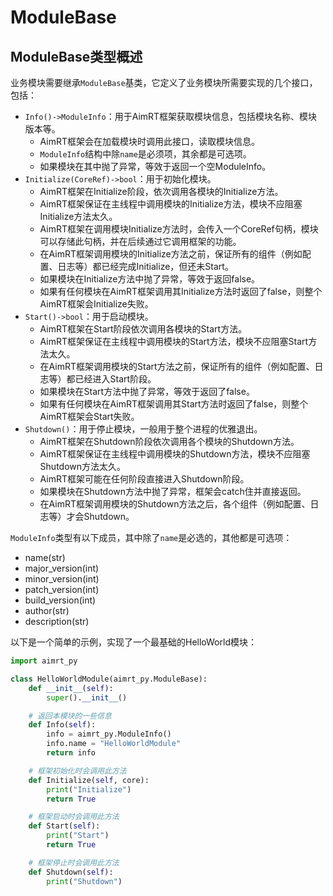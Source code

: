 # ModuleBase

## ModuleBase类型概述


业务模块需要继承`ModuleBase`基类，它定义了业务模块所需要实现的几个接口，包括：
- `Info()->ModuleInfo`：用于AimRT框架获取模块信息，包括模块名称、模块版本等。
  - AimRT框架会在加载模块时调用此接口，读取模块信息。
  - `ModuleInfo`结构中除`name`是必须项，其余都是可选项。
  - 如果模块在其中抛了异常，等效于返回一个空ModuleInfo。
- `Initialize(CoreRef)->bool`：用于初始化模块。
  - AimRT框架在Initialize阶段，依次调用各模块的Initialize方法。
  - AimRT框架保证在主线程中调用模块的Initialize方法，模块不应阻塞Initialize方法太久。
  - AimRT框架在调用模块Initialize方法时，会传入一个CoreRef句柄，模块可以存储此句柄，并在后续通过它调用框架的功能。
  - 在AimRT框架调用模块的Initialize方法之前，保证所有的组件（例如配置、日志等）都已经完成Initialize，但还未Start。
  - 如果模块在Initialize方法中抛了异常，等效于返回false。
  - 如果有任何模块在AimRT框架调用其Initialize方法时返回了false，则整个AimRT框架会Initialize失败。
- `Start()->bool`：用于启动模块。
  - AimRT框架在Start阶段依次调用各模块的Start方法。
  - AimRT框架保证在主线程中调用模块的Start方法，模块不应阻塞Start方法太久。
  - 在AimRT框架调用模块的Start方法之前，保证所有的组件（例如配置、日志等）都已经进入Start阶段。
  - 如果模块在Start方法中抛了异常，等效于返回了false。
  - 如果有任何模块在AimRT框架调用其Start方法时返回了false，则整个AimRT框架会Start失败。
- `Shutdown()`：用于停止模块，一般用于整个进程的优雅退出。
  - AimRT框架在Shutdown阶段依次调用各个模块的Shutdown方法。
  - AimRT框架保证在主线程中调用模块的Shutdown方法，模块不应阻塞Shutdown方法太久。
  - AimRT框架可能在任何阶段直接进入Shutdown阶段。
  - 如果模块在Shutdown方法中抛了异常，框架会catch住并直接返回。
  - 在AimRT框架调用模块的Shutdown方法之后，各个组件（例如配置、日志等）才会Shutdown。



`ModuleInfo`类型有以下成员，其中除了`name`是必选的，其他都是可选项：
- name(str)
- major_version(int)
- minor_version(int)
- patch_version(int)
- build_version(int)
- author(str)
- description(str)


  
以下是一个简单的示例，实现了一个最基础的HelloWorld模块：
```python
import aimrt_py

class HelloWorldModule(aimrt_py.ModuleBase):
    def __init__(self):
        super().__init__()

    # 返回本模块的一些信息
    def Info(self):
        info = aimrt_py.ModuleInfo()
        info.name = "HelloWorldModule"
        return info

    # 框架初始化时会调用此方法
    def Initialize(self, core):
        print("Initialize")
        return True

    # 框架启动时会调用此方法
    def Start(self):
        print("Start")
        return True

    # 框架停止时会调用此方法
    def Shutdown(self):
        print("Shutdown")
```

